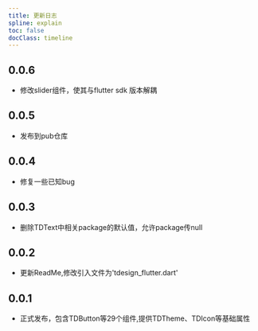 ```yaml
---
title: 更新日志
spline: explain
toc: false
docClass: timeline
---
```


## 0.0.6

* 修改slider组件，使其与flutter sdk 版本解耦

## 0.0.5

* 发布到pub仓库

## 0.0.4

* 修复一些已知bug

## 0.0.3

* 删除TDText中相关package的默认值，允许package传null

## 0.0.2

* 更新ReadMe,修改引入文件为'tdesign_flutter.dart'

## 0.0.1

* 正式发布，包含TDButton等29个组件,提供TDTheme、TDIcon等基础属性
